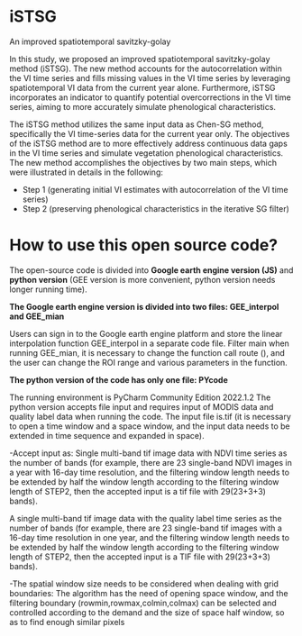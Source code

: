 # iSTSG
An improved spatiotemporal savitzky-golay

In this study, we proposed an improved spatiotemporal savitzky-golay method (iSTSG). The new method accounts for the autocorrelation within the VI time series and fills missing values in the VI time series by leveraging spatiotemporal VI data from the current year alone. Furthermore, iSTSG incorporates an indicator to quantify potential overcorrections in the VI time series, aiming to more accurately simulate phenological characteristics.

The iSTSG method utilizes the same input data as Chen-SG method, specifically the VI time-series data for the current year only. The objectives of the iSTSG method are to more effectively address continuous data gaps in the VI time series and simulate vegetation phenological characteristics. The new method accomplishes the objectives by two main steps, which were illustrated in details in the following:
- Step 1 (generating initial VI estimates with autocorrelation of the VI time series)
- Step 2 (preserving phenological characteristics in the iterative SG filter)


# How to use this open source code?
The open-source code is divided into **Google earth engine version (JS)** and **python version** (GEE version is more convenient, python version needs longer running time).

**The Google earth engine version is divided into two files: GEE_interpol and GEE_mian**

Users can sign in to the Google earth engine platform and store the linear interpolation function GEE_interpol in a separate code file.
Filter main when running GEE_mian, it is necessary to change the function call route (), and the user can change the ROI range and various parameters in the function.



**The python version of the code has only one file: PYcode**

The running environment is PyCharm Community Edition 2022.1.2
The python version accepts file input and requires input of MODIS data and quality label data when running the code.
The input file is.tif (it is necessary to open a time window and a space window, and the input data needs to be extended in time sequence and expanded in space).

-Accept input as:
Single multi-band tif image data with NDVI time series as the number of bands (for example, there are 23 single-band NDVI images in a year with 16-day time resolution, and the filtering window length needs to be extended by half the window length according to the filtering window length of STEP2, then the accepted input is a tif file with 29(23+3+3) bands).

A single multi-band tif image data with the quality label time series as the number of bands (for example, there are 23 single-band tif images with a 16-day time resolution in one year, and the filtering window length needs to be extended by half the window length according to the filtering window length of STEP2, then the accepted input is a TIF file with 29(23+3+3) bands).

-The spatial window size needs to be considered when dealing with grid boundaries:
The algorithm has the need of opening space window, and the filtering boundary (rowmin,rowmax,colmin,colmax) can be selected and controlled according to the demand and the size of space half window, so as to find enough similar pixels
